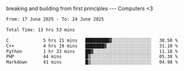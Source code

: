 breaking and building from first principles --- Computers <3

<!--START_SECTION:waka-->

```txt
From: 17 June 2025 - To: 24 June 2025

Total Time: 13 hrs 53 mins

C             5 hrs 21 mins   █████████▓░░░░░░░░░░░░░░░   38.50 %
C++           4 hrs 19 mins   ███████▓░░░░░░░░░░░░░░░░░   31.10 %
Python        1 hr 33 mins    ██▓░░░░░░░░░░░░░░░░░░░░░░   11.18 %
PHP           44 mins         █▒░░░░░░░░░░░░░░░░░░░░░░░   05.38 %
Markdown      41 mins         █▒░░░░░░░░░░░░░░░░░░░░░░░   04.98 %
```

<!--END_SECTION:waka-->
